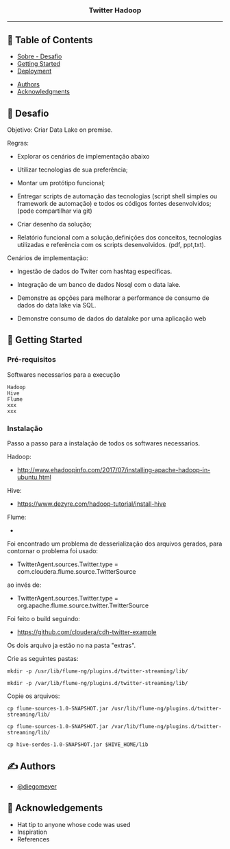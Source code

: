 <h3 align="center">Twitter Hadoop</h3>


---

## 📝 Table of Contents

- [Sobre - Desafio](#about)
- [Getting Started](#getting_started)
- [Deployment](#deployment)
<!-- - [Usage](#usage) -->
<!-- - [Built Using](#built_using) -->
<!-- - [Contributing](../CONTRIBUTING.md) -->
- [Authors](#authors)
- [Acknowledgments](#acknowledgement)

## 🧐 Desafio <a name = "about"></a>

Objetivo: Criar Data Lake on premise.

Regras:

- Explorar os cenários de implementação abaixo

- Utilizar tecnologias de sua preferência;

- Montar um protótipo funcional;

- Entregar scripts de automação das tecnologias (script shell simples ou framework de automação) e todos os códigos fontes desenvolvidos; (pode compartilhar via git)

- Criar desenho da solução;

- Relatório funcional com a solução,definições dos conceitos, tecnologias utilizadas e referência com os scripts desenvolvidos. (pdf, ppt,txt).

 

Cenários de implementação:

- Ingestão de dados do Twiter com hashtag especificas.

- Integração de um banco de dados Nosql com o data lake.

- Demonstre as opções para melhorar a performance de consumo de dados do data lake via SQL.

- Demonstre consumo de dados do datalake por uma aplicação web


## 🏁 Getting Started <a name = "getting_started"></a>

### Pré-requisitos

Softwares necessarios para a execução

```
Hadoop
Hive
Flume
xxx
xxx
```

### Instalação

Passo a passo para a instalação de todos os softwares necessarios.

Hadoop:

- http://www.ehadoopinfo.com/2017/07/installing-apache-hadoop-in-ubuntu.html


Hive:


- https://www.dezyre.com/hadoop-tutorial/install-hive


Flume:

- 

Foi encontrado um problema de desserialização dos arquivos gerados,  para contornar o problema foi usado:

 - TwitterAgent.sources.Twitter.type = com.cloudera.flume.source.TwitterSource

ao invés de:

 - TwitterAgent.sources.Twitter.type = org.apache.flume.source.twitter.TwitterSource

Foi feito o build seguindo:
 - https://github.com/cloudera/cdh-twitter-example

Os dois arquivo ja estão no na pasta "extras".

Crie as seguintes pastas:
```
mkdir -p /usr/lib/flume-ng/plugins.d/twitter-streaming/lib/

mkdir -p /var/lib/flume-ng/plugins.d/twitter-streaming/lib/
```
Copie os arquivos:

```
cp flume-sources-1.0-SNAPSHOT.jar /usr/lib/flume-ng/plugins.d/twitter-streaming/lib/

cp flume-sources-1.0-SNAPSHOT.jar /var/lib/flume-ng/plugins.d/twitter-streaming/lib/

cp hive-serdes-1.0-SNAPSHOT.jar $HIVE_HOME/lib
```

<!-- ## 🎈 Usage <a name="usage"></a>

Add notes about how to use the system.

## 🚀 Deployment <a name = "deployment"></a>

Add additional notes about how to deploy this on a live system.

## ⛏️ Built Using <a name = "built_using"></a>

- [MongoDB](https://www.mongodb.com/) - Database
- [Express](https://expressjs.com/) - Server Framework
- [VueJs](https://vuejs.org/) - Web Framework
- [NodeJs](https://nodejs.org/en/) - Server Environment -->

## ✍️ Authors <a name = "authors"></a>

- [@diegomeyer](https://github.com/diegomeyer)

## 🎉 Acknowledgements <a name = "acknowledgement"></a>

- Hat tip to anyone whose code was used
- Inspiration
- References
